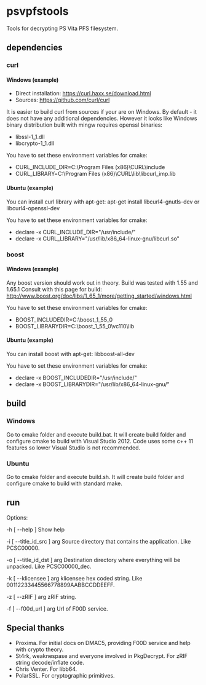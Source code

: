 # psvpfstools

Tools for decrypting PS Vita PFS filesystem.

## dependencies

### curl

#### Windows (example)
- Direct installation: https://curl.haxx.se/download.html
- Sources: https://github.com/curl/curl

It is easier to build curl from sources if your are on Windows. By default - it does not have any additional dependencies.
However it looks like Windows binary distribution built with mingw requires openssl binaries:
- libssl-1_1.dll
- libcrypto-1_1.dll

You have to set these environment variables for cmake:
- CURL_INCLUDE_DIR=C:\Program Files (x86)\CURL\include
- CURL_LIBRARY=C:\Program Files (x86)\CURL\lib\libcurl_imp.lib
#### Ubuntu (example)
You can install curl library with apt-get: apt-get install libcurl4-gnutls-dev or libcurl4-openssl-dev

You have to set these environment variables for cmake:
- declare -x CURL_INCLUDE_DIR="/usr/include/"
- declare -x CURL_LIBRARY="/usr/lib/x86_64-linux-gnu/libcurl.so"

### boost

#### Windows (example)
Any boost version should work out in theory. Build was tested with 1.55 and 1.65.1
Consult with this page for build:
http://www.boost.org/doc/libs/1_65_1/more/getting_started/windows.html

You have to set these environment variables for cmake:
- BOOST_INCLUDEDIR=C:\boost_1_55_0
- BOOST_LIBRARYDIR=C:\boost_1_55_0\vc110\lib
#### Ubuntu (example)
You can install boost with apt-get: libboost-all-dev

You have to set these environment variables for cmake:
- declare -x BOOST_INCLUDEDIR="/usr/include/"
- declare -x BOOST_LIBRARYDIR="/usr/lib/x86_64-linux-gnu/"

## build

### Windows
Go to cmake folder and execute build.bat. It will create build folder and configure cmake to build with Visual Studio 2012. Code uses some c++ 11 features so lower Visual Studio is not recommended.

### Ubuntu
Go to cmake folder and execute build.sh. It will create build folder and configure cmake to build with standard make.

## run
Options:

  -h [ --help ]             Show help
  
  -i [ --title_id_src ] arg Source directory that contains the application.
                            Like PCSC00000.
                            
  -o [ --title_id_dst ] arg Destination directory where everything will be
                            unpacked. Like PCSC00000_dec.
                            
  -k [ --klicensee ] arg    klicensee hex coded string. Like
                            00112233445566778899AABBCCDDEEFF.
                            
  -z [ --zRIF ] arg         zRIF string.
  
  -f [ --f00d_url ] arg     Url of F00D service.
  
## Special thanks  
- Proxima. For initial docs on DMAC5, providing F00D service and help with crypto theory. 
- St4rk, weaknespase and everyone involved in PkgDecrypt. For zRIF string decode/inflate code.
- Chris Venter. For libb64.
- PolarSSL. For cryptographic primitives.
